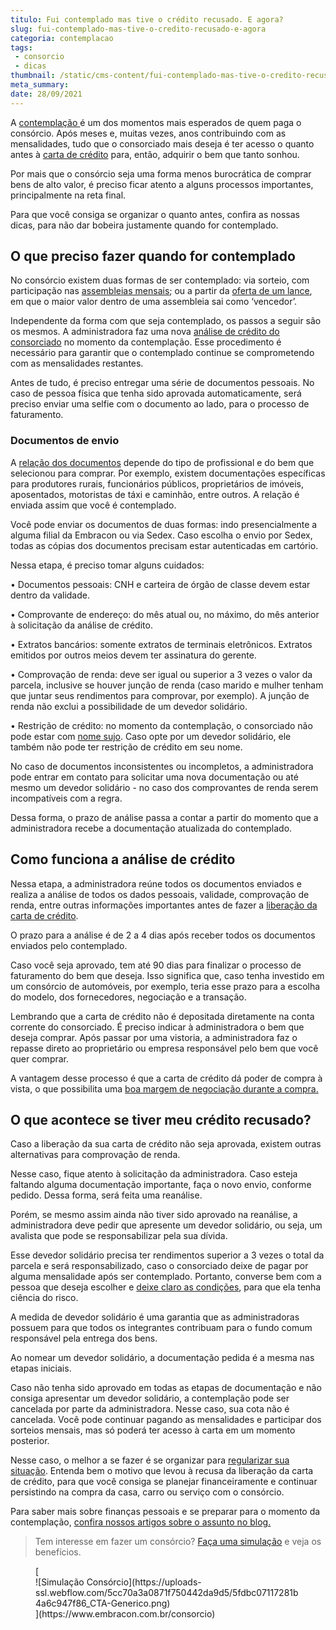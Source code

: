 ```yaml
---
titulo: Fui contemplado mas tive o crédito recusado. E agora?
slug: fui-contemplado-mas-tive-o-credito-recusado-e-agora
categoria: contemplacao
tags:
 - consorcio
 - dicas
thumbnail: /static/cms-content/fui-contemplado-mas-tive-o-credito-recusado-e-agora.jpg
meta_summary: 
date: 28/09/2021
---
```

A [contemplação ](https://www.embracon.com.br/blog/quais-sao-as-formas-de-contemplacao)é um dos momentos mais esperados de quem paga o consórcio. Após meses e, muitas vezes, anos contribuindo com as mensalidades, tudo que o consorciado mais deseja é ter acesso o quanto antes à [carta de crédito](https://www.embracon.com.br/blog/tudo-o-que-voce-precisa-saber-sobre-a-carta-de-credito-de-consorcios) para, então, adquirir o bem que tanto sonhou.

Por mais que o consórcio seja uma forma menos burocrática de comprar bens de alto valor, é preciso ficar atento a alguns processos importantes, principalmente na reta final.

Para que você consiga se organizar o quanto antes, confira as nossas dicas, para não dar bobeira justamente quando for contemplado.

O que preciso fazer quando for contemplado
------------------------------------------

No consórcio existem duas formas de ser contemplado: via sorteio, com participação nas [assembleias mensais](https://www.embracon.com.br/blog/assembleia-de-consorcio-como-funciona); ou a partir da [oferta de um lance](https://www.embracon.com.br/blog/como-funcionam-os-tipos-de-lances-no-consorcio), em que o maior valor dentro de uma assembleia sai como ‘vencedor’.

Independente da forma com que seja contemplado, os passos a seguir são os mesmos. A administradora faz uma nova [análise de crédito do consorciado](https://www.embracon.com.br/conhecaoconsorcio/como-proceder-apos-a-contemplacao) no momento da contemplação. Esse procedimento é necessário para garantir que o contemplado continue se comprometendo com as mensalidades restantes.

Antes de tudo, é preciso entregar uma série de documentos pessoais. No caso de pessoa física que tenha sido aprovada automaticamente, será preciso enviar uma selfie com o documento ao lado, para o processo de faturamento.

### Documentos de envio

A [relação dos documentos](https://www.embracon.com.br/blog/documentacao-para-consorcio-tire-suas-principais-duvidas) depende do tipo de profissional e do bem que selecionou para comprar. Por exemplo, existem documentações específicas para produtores rurais, funcionários públicos, proprietários de imóveis, aposentados, motoristas de táxi e caminhão, entre outros. A relação é enviada assim que você é contemplado.

Você pode enviar os documentos de duas formas: indo presencialmente a alguma filial da Embracon ou via Sedex. Caso escolha o envio por Sedex, todas as cópias dos documentos precisam estar autenticadas em cartório.

Nessa etapa, é preciso tomar alguns cuidados:

 • Documentos pessoais: CNH e carteira de órgão de classe devem estar dentro da validade.

 • Comprovante de endereço: do mês atual ou, no máximo, do mês anterior à solicitação da análise de crédito.

 • Extratos bancários: somente extratos de terminais eletrônicos. Extratos emitidos por outros meios devem ter assinatura do gerente.

 • Comprovação de renda: deve ser igual ou superior a 3 vezes o valor da parcela, inclusive se houver junção de renda (caso marido e mulher tenham que juntar seus rendimentos para comprovar, por exemplo). A junção de renda não exclui a possibilidade de um devedor solidário.

 • Restrição de crédito: no momento da contemplação, o consorciado não pode estar com [nome sujo](https://www.embracon.com.br/blog/afinal-posso-fazer-um-consorcio-mesmo-com-o-nome-sujo). Caso opte por um devedor solidário, ele também não pode ter restrição de crédito em seu nome.

No caso de documentos inconsistentes ou incompletos, a administradora pode entrar em contato para solicitar uma nova documentação ou até mesmo um devedor solidário - no caso dos comprovantes de renda serem incompatíveis com a regra.

Dessa forma, o prazo de análise passa a contar a partir do momento que a administradora recebe a documentação atualizada do contemplado.

Como funciona a análise de crédito
----------------------------------

Nessa etapa, a administradora reúne todos os documentos enviados e realiza a análise de todos os dados pessoais, validade, comprovação de renda, entre outras informações importantes antes de fazer a [liberação da carta de crédito](https://www.embracon.com.br/blog/correcao-carta-de-credito-consorcio).

O prazo para a análise é de 2 a 4 dias após receber todos os documentos enviados pelo contemplado.

Caso você seja aprovado, tem até 90 dias para finalizar o processo de faturamento do bem que deseja. Isso significa que, caso tenha investido em um consórcio de automóveis, por exemplo, teria esse prazo para a escolha do modelo, dos fornecedores, negociação e a transação.

Lembrando que a carta de crédito não é depositada diretamente na conta corrente do consorciado. É preciso indicar à administradora o bem que deseja comprar. Após passar por uma vistoria, a administradora faz o repasse direto ao proprietário ou empresa responsável pelo bem que você quer comprar.

A vantagem desse processo é que a carta de crédito dá poder de compra à vista, o que possibilita uma [boa margem de negociação durante a compra.](https://www.embracon.com.br/blog/4-dicas-para-conseguir-uma-boa-negociacao-na-hora-de-adquirir-o-seu-bem)

O que acontece se tiver meu crédito recusado?
---------------------------------------------

Caso a liberação da sua carta de crédito não seja aprovada, existem outras alternativas para comprovação de renda.

Nesse caso, fique atento à solicitação da administradora. Caso esteja faltando alguma documentação importante, faça o novo envio, conforme pedido. Dessa forma, será feita uma reanálise.

Porém, se mesmo assim ainda não tiver sido aprovado na reanálise, a administradora deve pedir que apresente um devedor solidário, ou seja, um avalista que pode se responsabilizar pela sua dívida.

Esse devedor solidário precisa ter rendimentos superior a 3 vezes o total da parcela e será responsabilizado, caso o consorciado deixe de pagar por alguma mensalidade após ser contemplado. Portanto, converse bem com a pessoa que deseja escolher e [deixe claro as condições](https://www.embracon.com.br/blog/o-que-e-preciso-para-entrar-em-um-consorcio-e-utilizar-a-carta-de-credito), para que ela tenha ciência do risco.

A medida de devedor solidário é uma garantia que as administradoras possuem para que todos os integrantes contribuam para o fundo comum responsável pela entrega dos bens.

Ao nomear um devedor solidário, a documentação pedida é a mesma nas etapas iniciais.

Caso não tenha sido aprovado em todas as etapas de documentação e não consiga apresentar um devedor solidário, a contemplação pode ser cancelada por parte da administradora. Nesse caso, sua cota não é cancelada. Você pode continuar pagando as mensalidades e participar dos sorteios mensais, mas só poderá ter acesso à carta em um momento posterior.

Nesse caso, o melhor a se fazer é se organizar para [regularizar sua situação](https://www.embracon.com.br/blog/nao-consigo-pagar-meu-consorcio-e-agora). Entenda bem o motivo que levou à recusa da liberação da carta de crédito, para que você consiga se planejar financeiramente e continuar persistindo na compra da casa, carro ou serviço com o consórcio.

Para saber mais sobre finanças pessoais e se preparar para o momento da contemplação, [confira nossos artigos sobre o assunto no blog.](https://www.embracon.com.br/category/financas-pessoais)

> Tem interesse em fazer um consórcio? [Faça uma simulação](https://www.embracon.com.br/consorcio) e veja os benefícios.

<figure class="w-richtext-figure-type-image w-richtext-align-center">[<div>![Simulação Consórcio](https://uploads-ssl.webflow.com/5cc70a3a0871f750442da9d5/5fdbc07117281b4a6c947f86_CTA-Generico.png)</div>](https://www.embracon.com.br/consorcio)</figure>
